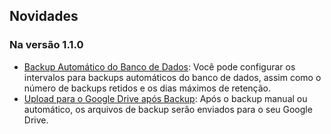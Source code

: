## Novidades

### Na versão 1.1.0
* [Backup Automático do Banco de Dados](https://youtube.com/shorts/dWePWDncx0k): Você pode configurar os intervalos para backups automáticos do banco de dados, assim como o número de backups retidos e os dias máximos de retenção.
* [Upload para o Google Drive após Backup](https://youtu.be/hOJdtKElLuw): Após o backup manual ou automático, os arquivos de backup serão enviados para o seu Google Drive.